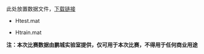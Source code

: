 此处放置数据文件，[下载链接](https://download.kesci.com/admin/r4c5w2160e/train.zip)

- Htest.mat

- Htrain.mat

**注：本次比赛数据由鹏城实验室提供，仅可用于本次比赛，不得用于任何商业用途**